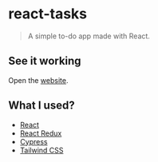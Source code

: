 # react-tasks

> A simple to-do app made with React.

## See it working

Open the [website](https://jorgemoreira-tasks.netlify.app/).

## What I used?

-   [React](https://reactjs.org/)
-   [React Redux](https://react-redux.js.org/)
-   [Cypress](https://www.cypress.io/)
-   [Tailwind CSS](https://tailwindcss.com/)
